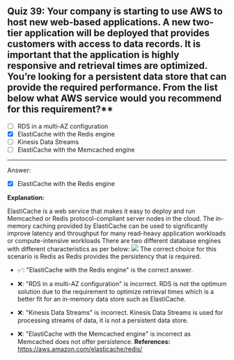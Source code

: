 ## Quiz 39: Your company is starting to use AWS to host new web-based applications. A new two-tier application will be deployed that provides customers with access to data records. It is important that the application is highly responsive and retrieval times are optimized. You’re looking for a persistent data store that can provide the required performance. From the list below what AWS service would you recommend for this requirement?**

- [ ] RDS in a multi-AZ configuration
- [x] ElastiCache with the Redis engine
- [ ] Kinesis Data Streams
- [ ] ElastiCache with the Memcached engine

----
Answer:

- [x] ElastiCache with the Redis engine

**Explanation:**

ElastiCache is a web service that makes it easy to deploy and run Memcached or Redis protocol-compliant server nodes in the cloud. The in-memory caching provided by ElastiCache can be used to significantly improve latency and throughput for many read-heavy application workloads or compute-intensive workloads There are two different database engines with different characteristics as per below:
![](aws-solution-architecture-practice-quiz-1641093396594.png)
The correct choice for this scenario is Redis as Redis provides the persistency that is required.

- ✅: "ElastiCache with the Redis engine" is the correct answer.

- ❌: "RDS in a multi-AZ configuration" is incorrect. RDS is not the optimum solution due to the requirement to optimize retrieval times which is a better fit for an in-memory data store such as ElastiCache.

- ❌: "Kinesis Data Streams" is incorrect. Kinesis Data Streams is used for processing streams of data, it is not a persistent data store.

- ❌: "ElastiCache with the Memcached engine" is incorrect as Memcached does not offer persistence.
  **References:**
  https://aws.amazon.com/elasticache/redis/
